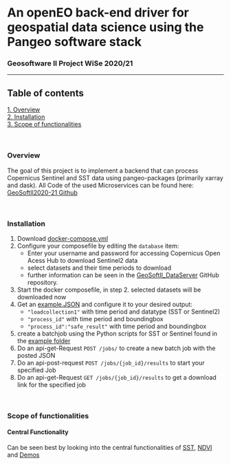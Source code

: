 # An openEO back-end driver for geospatial data science using the Pangeo software stack
### Geosoftware II Project WiSe 2020/21
---

## Table of contents
[1. Overview](#overview) \
[2. Installation](#install) \
[3. Scope of functionalities](#functionalities)


\
<a name="overview"><h3>Overview</h3></a>
The goal of this project is to implement a backend that can process Copernicus Sentinel and SST data using pangeo-packages (primarily xarray and dask).
All Code of the used Microservices can be found here: [GeoSoftII2020-21 Github](https://github.com/GeoSoftII2020-21)


\
<a name="install"><h3>Installation</h3></a>
1. Download [docker-compose.yml](https://github.com/GeoSoftII2020-21/GeoSoftII_Projekt/blob/main/docker-compose.yml)
2. Configure your composefile by editing the  `database` item:  
	- Enter your username and password for accessing Copernicus Open Acess Hub to download Sentinel2 data 
	- select datasets and their time periods to download
	-  further information can be seen in the  [GeoSoftII_DataServer](https://github.com/GeoSoftII2020-21/GeoSoftII_DataServer#functionalities) GitHub repository.
3. Start the docker composefile, in step 2. selected datasets will be downloaded now
4. Get an [example.JSON](https://github.com/GeoSoftII2020-21/GeoSoftII_Projekt/tree/main/Examples) and configure it to your desired output:
	- `"loadcollection1"` with time period and datatype (SST or Sentinel2)
	- `"process_id"` with time period and boundingbox
	- `"process_id":"safe_result"` with time period and boundingbox
5. create a batchjob using the Python scripts for SST or Sentinel found in the [example folder](https://github.com/GeoSoftII2020-21/GeoSoftII_Projekt/tree/main/Examples)
6. Do an api-get-Request   `POST /jobs/` to create a new batch job with the posted JSON
7. Do an api-post-request   `POST /jobs/{job_id}/results` to start your specified Job
8. Do an api-get-Request `GET /jobs/{job_id}/results` to get a download link for the specified job

\
<a name="functionalities"><h3>Scope of functionalities</h3></a>

#### Central Functionality
Can be seen best by looking into the central functionalities of [SST](https://github.com/GeoSoftII2020-21/GeoSoftII_SST_Process#functionalities), [NDVI](https://github.com/GeoSoftII2020-21/GeoSoftII_NDVI_Process#functionalities) and [Demos](https://github.com/GeoSoftII2020-21/Demos)
